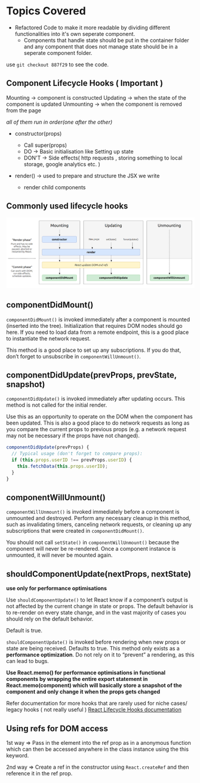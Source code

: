 # Topics Covered

- Refactored Code to make it more readable by dividing different functionalities into it's own seperate component.
  - Components that handle state should be put in the container folder and any component that does not manage state should be in a seperate component folder.

use `git checkout 887f29` to see the code.

## Component Lifecycle Hooks ( Important )

Mounting -> component is constructed
Updating -> when the state of the component is updated
Unmounting -> when the component is removed from the page

_all of them run in order(one after the other)_

- constructor(props)

  - Call super(props)
  - DO -> Basic initialisation like Setting up state
  - DON'T -> Side effects( http requests , storing something to local storage, google analytics etc. )

- render() -> used to prepare and structure the JSX we write

  - render child components

## Commonly used lifecycle hooks

<img src='./lifecyclehooks.png'>

## componentDidMount()

`componentDidMount()` is invoked immediately after a component is mounted (inserted into the tree). Initialization that requires DOM nodes should go here. If you need to load data from a remote endpoint, this is a good place to instantiate the network request.

This method is a good place to set up any subscriptions. If you do that, don’t forget to unsubscribe in `componentWillUnmount()`.

## componentDidUpdate(prevProps, prevState, snapshot)

`componentDidUpdate()` is invoked immediately after updating occurs. This method is not called for the initial render.

Use this as an opportunity to operate on the DOM when the component has been updated. This is also a good place to do network requests as long as you compare the current props to previous props (e.g. a network request may not be necessary if the props have not changed).

```javascript
componentDidUpdate(prevProps) {
  // Typical usage (don't forget to compare props):
  if (this.props.userID !== prevProps.userID) {
    this.fetchData(this.props.userID);
  }
}
```

## componentWillUnmount()

`componentWillUnmount()` is invoked immediately before a component is unmounted and destroyed. Perform any necessary cleanup in this method, such as invalidating timers, canceling network requests, or cleaning up any subscriptions that were created in `componentDidMount()`.

You should not call `setState()` in `componentWillUnmount()` because the component will never be re-rendered. Once a component instance is unmounted, it will never be mounted again.

## shouldComponentUpdate(nextProps, nextState)

**use only for performance optimisations**

Use `shouldComponentUpdate()` to let React know if a component’s output is not affected by the current change in state or props. The default behavior is to re-render on every state change, and in the vast majority of cases you should rely on the default behavior.

Default is true.

`shouldComponentUpdate()` is invoked before rendering when new props or state are being received. Defaults to true. This method only exists as a **performance optimization**. Do not rely on it to “prevent” a rendering, as this can lead to bugs.

**Use React.memo() for performance optimisations in functional components by wrapping the entire export statement in React.memo(component) which will basically store a snapshot of the component and only change it when the props gets changed**

Refer documentation for more hooks that are rarely used for niche cases/ legacy hooks ( not really useful )
<a href='https://reactjs.org/docs/react-component.html'>React Lifecycle Hooks documentation</a>

## Using refs for DOM access

1st way => Pass in the element into the ref prop as in a anonymous function which can then be accessed anywhere in the class instance using the this keyword.

2nd way => Create a ref in the constructor using `React.createRef` and then reference it in the ref prop.

